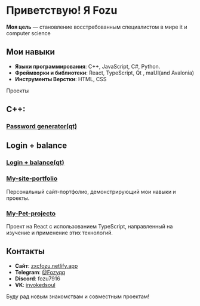 # Приветствую! Я Fozu

**Моя цель** — становление восстребованным специалистом в мире it и computer science

## Мои навыки

- **Языки программирования**: C++, JavaScript, C#, Python.
- **Фреймворки и библиотеки**: React, TypeScript, Qt , maUI(and Avalonia)
- **Инструменты Верстки**: HTML, CSS

 Проекты

## C++:



### [Password generator(qt)](https://github.com/Fozu7916/Password-Generator-QT)

## Login + balance

### [Login + balance(qt)](https://github.com/Fozu7916/Login-balance-qt-)

### [My-site-portfolio](https://github.com/Fozu7916/My-site-portfolio)


Персональный сайт-портфолио, демонстрирующий мои навыки и проекты.


### [My-Pet-projecto](https://github.com/Fozu7916/My-Pet-projecto)


Проект на React с использованием TypeScript, направленный на изучение и применение этих технологий.



## Контакты

- **Сайт**: [zxcfozu.netlify.app](https://zxcfozu.netlify.app/)
- **Telegram**: [@Fozyqq](https://t.me/Fozyqq)
- **Discord**: fozu7916
- **VK**: [invokedsoul](https://vk.com/invokedsoul)

Буду рад новым знакомствам и совместным проектам!
